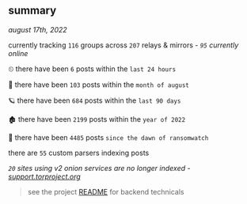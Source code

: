 
## summary
_august 17th, 2022_

currently tracking `116` groups across `207` relays & mirrors - _`95` currently online_

⏲ there have been `6` posts within the `last 24 hours`

🦈 there have been `103` posts within the `month of august`

🪐 there have been `684` posts within the `last 90 days`

🏚 there have been `2199` posts within the `year of 2022`

🦕 there have been `4485` posts `since the dawn of ransomwatch`

there are `55` custom parsers indexing posts

_`20` sites using v2 onion services are no longer indexed - [support.torproject.org](https://support.torproject.org/onionservices/v2-deprecation/)_

> see the project [README](https://github.com/joshhighet/ransomwatch#ransomwatch--) for backend technicals
